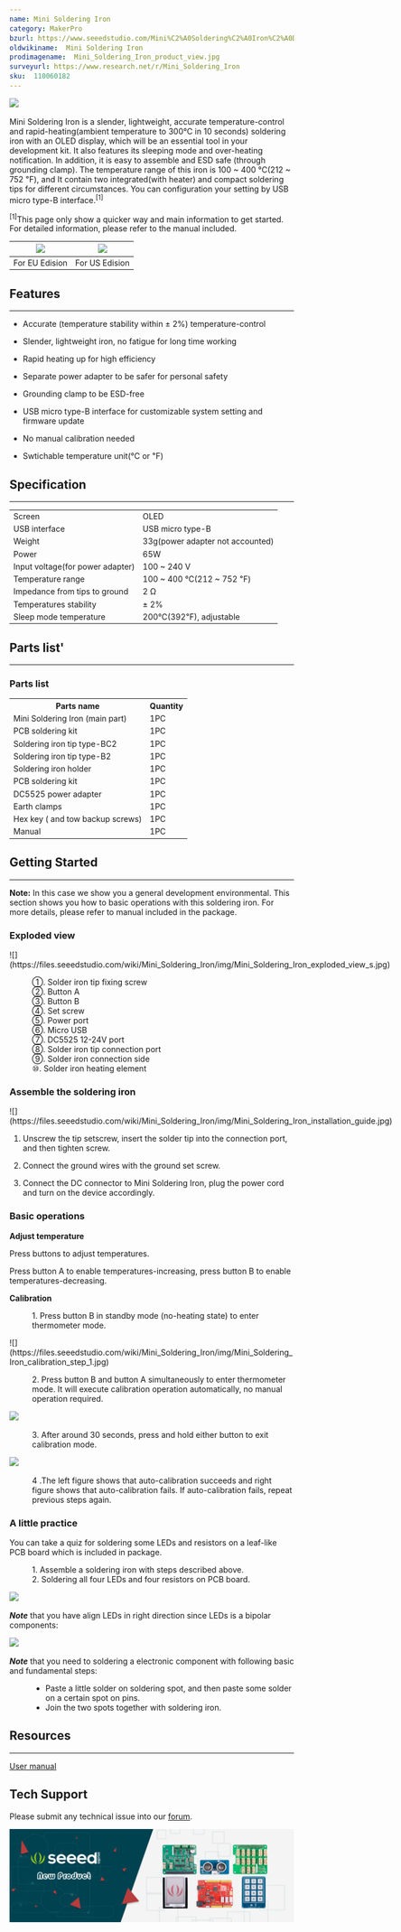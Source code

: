 ```yaml
---
name: Mini Soldering Iron
category: MakerPro
bzurl: https://www.seeedstudio.com/Mini%C2%A0Soldering%C2%A0Iron%C2%A0Deluxe%C2%A0Kit%C2%A0US%C2%A0Standard-p-2593.html?ref=newInBazaar
oldwikiname:  Mini Soldering Iron
prodimagename:  Mini_Soldering_Iron_product_view.jpg
surveyurl: https://www.research.net/r/Mini_Soldering_Iron
sku:  110060182
---
```

![](https://files.seeedstudio.com/wiki/Mini_Soldering_Iron/img/Mini_Soldering_Iron_product_view.jpg)

Mini Soldering Iron is a slender, lightweight, accurate temperature-control and rapid-heating(ambient temperature to 300℃ in 10 seconds) soldering iron with an OLED display, which will be an essential tool in your development kit. It also features its sleeping mode and over-heating notification. In addition, it is easy to assemble and ESD safe (through grounding clamp). The temperature range of this iron is 100 ~ 400 ℃(212 ~ 752 ℉), and It contain two integrated(with heater) and compact soldering tips for different circumstances. You can configuration your setting by USB micro type-B interface.<sup>[1]</sup>

<sup>[1]</sup>This page only show a quicker way and main information to get started. For detailed information, please refer to the manual included.

|[![](https://files.seeedstudio.com/wiki/Seeed-WiKi/docs/images/300px-Get_One_Now_Banner-ragular.png)](https://www.seeedstudio.com/Mini%C2%A0Soldering%C2%A0Iron%C2%A0Deluxe%C2%A0Kit%C2%A0Europe-Standard-p-2592.html?ref=newInBazaar)|[![](https://files.seeedstudio.com/wiki/Seeed-WiKi/docs/images/300px-Get_One_Now_Banner-ragular.png)](https://www.seeedstudio.com/Mini%C2%A0Soldering%C2%A0Iron%C2%A0Deluxe%C2%A0Kit%C2%A0US%C2%A0Standard-p-2593.html?ref=newInBazaar)|
|:---:|:---:|
|For EU Edision|For US Edision|

##  Features
---
*   Accurate (temperature stability within ± 2%) temperature-control

*   Slender, lightweight iron, no fatigue for long time working

*   Rapid heating up for high efficiency

*   Separate power adapter to be safer for personal safety

*   Grounding clamp to be ESD-free

*   USB micro type-B interface for customizable system setting and firmware update

*   No manual calibration needed

*   Swtichable temperature unit(℃ or ℉)

##  Specification
---
<table>
<tr>
<td>  Screen </td>
<td> OLED
</td></tr>
<tr>
<td>  USB interface </td>
<td> USB micro type-B
</td></tr>
<tr>
<td>  Weight </td>
<td> 33g(power adapter not accounted)
</td></tr>
<tr>
<td>  Power </td>
<td> 65W
</td></tr>
<tr>
<td>  Input voltage(for power adapter) </td>
<td> 100 ~ 240 V
</td></tr>
<tr>
<td>  Temperature range </td>
<td> 100 ~ 400 ℃(212 ~ 752 ℉)
</td></tr>
<tr>
<td>  Impedance from tips to ground </td>
<td> 2 Ω
</td></tr>
<tr>
<td>  Temperatures stability </td>
<td> ± 2%
</td></tr>
<tr>
<td>  Sleep mode temperature  </td>
<td> 200℃(392℉), adjustable
</td></tr></table>

##  Parts list'
---
###  **Parts list**

<table>
<tr>
<th>Parts name   </th>
<th> Quantity
</th></tr>
<tr>
<td> Mini Soldering Iron (main part)   </td>
<td> 1PC
</td></tr>
<tr>
<td> PCB soldering kit </td>
<td> 1PC
</td></tr>
<tr>
<td> Soldering iron tip type-BC2  </td>
<td> 1PC
</td></tr>
<tr>
<td> Soldering iron tip type-B2   </td>
<td> 1PC
</td></tr>
<tr>
<td> Soldering iron holder </td>
<td> 1PC
</td></tr>
<tr>
<td> PCB soldering kit  </td>
<td> 1PC
</td></tr>
<tr>
<td> DC5525 power adapter </td>
<td> 1PC
</td></tr>
<tr>
<td> Earth clamps  </td>
<td> 1PC
</td></tr>
<tr>
<td> Hex key ( and tow backup screws) </td>
<td> 1PC
</td></tr>
<tr>
<td> Manual </td>
<td> 1PC
</td></tr></table>

##  Getting Started
---
**Note:** In this case we show you a general development environmental.
This section shows you how to basic operations with this soldering iron. For more details, please refer to manual included in the package.

###  Exploded view

<div style="margin:0px 0px; display: inline-block;"><div class="floatnone">![](https://files.seeedstudio.com/wiki/Mini_Soldering_Iron/img/Mini_Soldering_Iron_exploded_view_s.jpg)</div></div>
<dl><dd> ①. Solder iron tip fixing screw
</dd><dd> ②. Button A
</dd><dd> ③. Button B
</dd><dd> ④. Set screw
</dd><dd> ⑤. Power port
</dd><dd> ⑥. Micro USB
</dd><dd> ⑦. DC5525 12-24V port
</dd><dd> ⑧. Solder iron tip connection port
</dd><dd> ⑨. Solder iron connection side
</dd><dd> ⑩. Solder iron heating element
</dd></dl>

###  Assemble the soldering iron

<div style="margin:0px 0px; display: inline-block;"><div class="floatnone">![](https://files.seeedstudio.com/wiki/Mini_Soldering_Iron/img/Mini_Soldering_Iron_installation_guide.jpg)</div></div>

1.  Unscrew the tip setscrew, insert the solder tip into the connection port, and then tighten screw.

2.  Connect the ground wires with the ground set screw.

3.  Connect the DC connector to Mini Soldering Iron, plug the power cord and turn on the device accordingly.

###  Basic operations

**Adjust temperature**

Press buttons to adjust temperatures.

Press button A to enable temperatures-increasing, press button B to enable temperatures-decreasing.

**Calibration**

<dl><dd> 1. Press button B in standby mode (no-heating state) to enter thermometer mode.

</dd></dl>
![](https://files.seeedstudio.com/wiki/Mini_Soldering_Iron/img/Mini_Soldering_Iron_calibration_step_1.jpg)</div></div>

<dl><dd> 2. Press button B and button A simultaneously to enter thermometer mode. It will execute calibration operation automatically, no manual operation required.
</dd></dl>

![](https://files.seeedstudio.com/wiki/Mini_Soldering_Iron/img/Mini_Soldering_Iron_calibration_step_2.jpg)</div></div>

<dl><dd> 3. After around 30 seconds, press and hold either button to exit calibration mode.
</dd></dl>

![](https://files.seeedstudio.com/wiki/Mini_Soldering_Iron/img/Mini_Soldering_Iron_calibration_step_3.jpg)</div></div>

<dl><dd> 4 .The left figure shows that auto-calibration succeeds and right figure shows that auto-calibration fails. If auto-calibration fails, repeat previous steps again.
</dd></dl>

###  A little practice

You can take a quiz for soldering some LEDs and resistors on a leaf-like PCB board which is included in package.

<dl><dd> 1.  Assemble a soldering iron with steps described above.
</dd><dd> 2.  Soldering all four LEDs and four resistors on PCB board.
</dd></dl>

![](https://files.seeedstudio.com/wiki/Mini_Soldering_Iron/img/Mini_solderin_iron_practice_s.JPG)

_**Note**_ that you have align LEDs in right direction since LEDs is a bipolar components:

![](https://files.seeedstudio.com/wiki/Mini_Soldering_Iron/img/Mini_solderin_iron_practice-directions-s.jpg)

_**Note**_ that you need to soldering a electronic component with following basic and fundamental steps:

<dl><dd>

*   Paste a little solder on soldering spot, and then paste some solder on a certain spot on pins.
*   Join the two spots together with soldering iron.
</dd></dl>

##  Resources
---
[User manual](https://files.seeedstudio.com/wiki/Mini_Soldering_Iron/res/Mini_Soldering_Iron_manual.zip)

## Tech Support
Please submit any technical issue into our [forum](http://forum.seeedstudio.com/). <br /><p style="text-align:center"><a href="https://www.seeedstudio.com/act-4.html?utm_source=wiki&utm_medium=wikibanner&utm_campaign=newproducts" target="_blank"><img src="https://github.com/SeeedDocument/Wiki_Banner/raw/master/new_product.jpg" /></a></p>